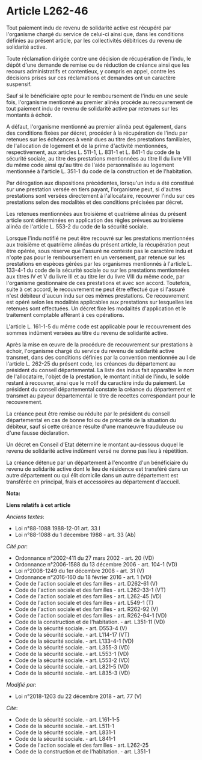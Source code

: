 # Article L262-46

Tout paiement indu de revenu de solidarité active est récupéré par l'organisme chargé du service de celui-ci ainsi que, dans
les conditions définies au présent article, par les collectivités débitrices du revenu de solidarité active. 

Toute réclamation dirigée contre une décision de récupération de l'indu, le dépôt d'une demande de remise ou de réduction de
créance ainsi que les recours administratifs et contentieux, y compris en appel, contre les décisions prises sur ces
réclamations et demandes ont un caractère suspensif. 

Sauf si le bénéficiaire opte pour le remboursement de l'indu en une seule fois, l'organisme mentionné au premier alinéa
procède au recouvrement de tout paiement indu de revenu de solidarité active par retenues sur les montants à échoir. 

A défaut, l'organisme mentionné au premier alinéa peut également, dans des conditions fixées par décret, procéder à la
récupération de l'indu par retenues sur les échéances à venir dues au titre des prestations familiales, de l'allocation de
logement et de la prime d'activité mentionnées, respectivement, aux articles L. 511-1, L. 831-1 et L. 841-1 du code de la
sécurité sociale, au titre des prestations mentionnées au titre II du livre VIII du même code ainsi qu'au titre de l'aide
personnalisée au logement mentionnée à l'article L. 351-1 du code de la construction et de l'habitation. 

Par dérogation aux dispositions précédentes, lorsqu'un indu a été constitué sur une prestation versée en tiers payant,
l'organisme peut, si d'autres prestations sont versées directement à l'allocataire, recouvrer l'indu sur ces prestations
selon des modalités et des conditions précisées par décret. 

Les retenues mentionnées aux troisième et quatrième alinéas du présent article sont déterminées en application des règles
prévues au troisième alinéa de l'article L. 553-2 du code de la sécurité sociale. 

Lorsque l'indu notifié ne peut être recouvré sur les prestations mentionnées aux troisième et quatrième alinéas du présent
article, la récupération peut être opérée, sous réserve que l'assuré ne conteste pas le caractère indu et n'opte pas pour le
remboursement en un versement, par retenue sur les prestations en espèces gérées par les organismes mentionnés à l'article L.
133-4-1 du code de la sécurité sociale ou sur les prestations mentionnées aux titres IV et V du livre III et au titre Ier du
livre VIII du même code, par l'organisme gestionnaire de ces prestations et avec son accord. Toutefois, suite à cet accord,
le recouvrement ne peut être effectué que si l'assuré n'est débiteur d'aucun indu sur ces mêmes prestations. Ce recouvrement
est opéré selon les modalités applicables aux prestations sur lesquelles les retenues sont effectuées. Un décret fixe les
modalités d'application et le traitement comptable afférant à ces opérations. 

L'article L. 161-1-5 du même code est applicable pour le recouvrement des sommes indûment versées au titre du revenu de
solidarité active. 

Après la mise en œuvre de la procédure de recouvrement sur prestations à échoir, l'organisme chargé du service du revenu de
solidarité active transmet, dans des conditions définies par la convention mentionnée au I de l'article L. 262-25 du présent
code, les créances du département au président du conseil départemental. La liste des indus fait apparaître le nom de
l'allocataire, l'objet de la prestation, le montant initial de l'indu, le solde restant à recouvrer, ainsi que le motif du
caractère indu du paiement. Le président du conseil départemental constate la créance du département et transmet au payeur
départemental le titre de recettes correspondant pour le recouvrement. 

La créance peut être remise ou réduite par le président du conseil départemental en cas de bonne foi ou de précarité de la
situation du débiteur, sauf si cette créance résulte d'une manœuvre frauduleuse ou d'une fausse déclaration. 

Un décret en Conseil d'Etat détermine le montant au-dessous duquel le revenu de solidarité active indûment versé ne donne pas
lieu à répétition. 

La créance détenue par un département à l'encontre d'un bénéficiaire du revenu de solidarité active dont le lieu de résidence
est transféré dans un autre département ou qui élit domicile dans un autre département est transférée en principal, frais et
accessoires au département d'accueil.

**Nota:**



**Liens relatifs à cet article**

_Anciens textes_:

  - Loi n°88-1088 1988-12-01 art. 33 I
  - Loi n°88-1088 du 1 décembre 1988 - art. 33 (Ab)

_Cité par_:

  - Ordonnance n°2002-411 du 27 mars 2002 - art. 20 (VD)
  - Ordonnance n°2006-1588 du 13 décembre 2006 - art. 104-1 (VD)
  - Loi n°2008-1249 du 1er décembre 2008 - art. 31 (V)
  - Ordonnance n°2016-160 du 18 février 2016 - art. 1 (VD)
  - Code de l'action sociale et des familles - art. D262-61 (V)
  - Code de l'action sociale et des familles - art. L262-33-1 (VT)
  - Code de l'action sociale et des familles - art. L262-45 (VD)
  - Code de l'action sociale et des familles - art. L549-1 (T)
  - Code de l'action sociale et des familles - art. R262-92 (V)
  - Code de l'action sociale et des familles - art. R262-94-1 (VD)
  - Code de la construction et de l'habitation. - art. L351-11 (VD)
  - Code de la sécurité sociale. - art. D553-4 (V)
  - Code de la sécurité sociale. - art. L114-17 (VT)
  - Code de la sécurité sociale. - art. L133-4-1 (VD)
  - Code de la sécurité sociale. - art. L355-3 (VD)
  - Code de la sécurité sociale. - art. L553-1 (VD)
  - Code de la sécurité sociale. - art. L553-2 (VD)
  - Code de la sécurité sociale. - art. L821-5 (VD)
  - Code de la sécurité sociale. - art. L835-3 (VD)

_Modifié par_:

  - Loi n°2018-1203 du 22 décembre 2018 - art. 77 (V)

_Cite_:

  - Code de la sécurité sociale. - art. L161-1-5
  - Code de la sécurité sociale. - art. L511-1
  - Code de la sécurité sociale. - art. L831-1
  - Code de la sécurité sociale. - art. L841-1
  - Code de l'action sociale et des familles - art. L262-25
  - Code de la construction et de l'habitation. - art. L351-1
